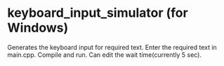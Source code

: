 # keyboard_input_simulator (for Windows)
Generates the keyboard input for required text. Enter the required text in main.cpp. Compile and run. Can edit the wait time(currently 5 sec).
